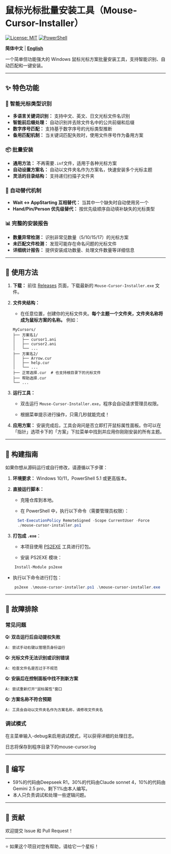 # 鼠标光标批量安装工具（Mouse-Cursor-Installer）

[![License: MIT](https://img.shields.io/badge/License-MIT-yellow.svg)](https://opensource.org/licenses/MIT)
[![PowerShell](https://img.shields.io/badge/PowerShell-5.1%2B-blue.svg)](https://docs.microsoft.com/en-us/powershell/)

**简体中文** | [**English**](./README_en.md)

一个简单但功能强大的 Windows 鼠标光标方案批量安装工具，支持智能识别、自动匹配和一键安装。

---

## ✨ 特色功能

### 🎯 智能光标类型识别

- **多语言关键词识别：** 支持中文、英文、日文光标文件名识别
- **智能前后缀处理：** 自动识别并去除文件名中的公共前缀和后缀
- **数字序号匹配：** 支持基于数字序号的光标类型推断
- **备用匹配机制：** 当关键词匹配失败时，使用文件序号作为备用方案

### 📦 批量安装

- **通用方法：** 不再需要`.inf`文件，适用于各种光标方案
- **自动设置方案名：** 自动以文件夹名作为方案名，快速安装多个光标主题
- **灵活的目录结构：** 支持递归扫描子文件夹

### 🔄 自动替代机制

- **Wait ↔ AppStarting 互相替代：** 当其中一个缺失时自动使用另一个
- **Hand/Pin/Person 优先级替代：** 按优先级顺序自动填补缺失的光标类型

### 📊 完整的安装报告

- **数量异常检测：** 识别非常见数量（5/10/15/17）的光标方案
- **未匹配文件检测：** 发现可能存在命名问题的光标文件
- **详细统计报告：** 提供安装成功数量、处理文件数量等详细信息

---

## 🚀 使用方法

1. **下载：** 前往 [Releases](https://github.com/unc611/Mouse-Cursor-Installer/releases) 页面，下载最新的 `Mouse-Cursor-Installer.exe` 文件。

2. **文件夹结构：**
   
   - 在任意位置，创建你的光标文件夹。**每个主题一个文件夹，文件夹名称将成为鼠标方案的名称。** 例如：
   
   ```
   MyCursors/
   ├── 方案名1/
   │   ├── cursor1.ani
   │   ├── cursor2.ani
   │   └── ...
   ├── 方案名2/
   │   ├── Arrow.cur
   │   ├── help.cur
   │   └── ...
   ├── 正常选择.cur  # 也支持根目录下的光标文件
   ├── 帮助选择.cur
   └── ...
   ```

3. **运行工具：**
   
   - 双击运行 `Mouse-Cursor-Installer.exe`，程序会自动请求管理员权限。
   
   - 根据菜单提示进行操作，只需几秒就能完成！

4. **应用方案：** 安装完成后，工具会询问是否立即打开鼠标属性面板。你可以在「指针」选项卡下的「方案」下拉菜单中找到并应用你刚刚安装的所有主题。

---

## 🔧 构建指南
   
   如果你想从源码运行或自行修改，请遵循以下步骤：

1. **环境要求：** Windows 10/11，PowerShell 5.1 或更高版本。

2. **直接运行脚本：**
      
      - 克隆仓库到本地。
      
      - 在 PowerShell 中，执行以下命令（需要管理员权限）：
  
    ```powershell
      Set-ExecutionPolicy RemoteSigned -Scope CurrentUser -Force
      ./mouse-cursor-installer.ps1
    ```

3. **打包成 `.exe`**：
      
      - 本项目使用 [PS2EXE](https://github.com/MScholtes/PS2EXE) 工具进行打包。
      
      - 安装 PS2EXE 模块：
  
```powershell
    Install-Module ps2exe
```

- 执行以下命令进行打包：

```powershell
    ps2exe .\mouse-cursor-installer.ps1 .\mouse-cursor-installer.exe
```

---

## 🐛 故障排除

### 常见问题

**Q: 双击运行后自动提权失败**

```
A: 尝试手动右键以管理员身份运行
```

**Q: 光标文件无法识别或识别错误**

```
A: 检查文件名是否过于不规范
```

**Q: 安装后在控制面板中找不到新方案**

```
A: 尝试重新打开"鼠标属性"窗口
```

**Q: 方案名称不符合预期**

```
A: 工具会自动以文件夹名作为方案名称，请修改文件夹名
```

### 调试模式

在主菜单输入-debug来启用调试模式，可以获得详细的处理日志。

日志将保存到程序目录下的mouse-cursor.log

---

## 📄 编写

- 59%的代码由Deepseek R1，30%的代码由Claude sonnet 4，10%的代码由Gemini 2.5 pro，剩下1%由本人编写。
- 本人只负责调试和处理一些逻辑问题。

---

## 🤝 贡献

欢迎提交 Issue 和 Pull Request！

---

⭐ 如果这个项目对您有帮助，请给它一个星标！

